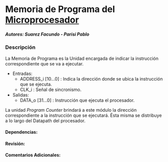# Memoria de Programa del [Microprocesador]
##### Autores: Suarez Facundo - Parisi Pablo
### Descripción
La Memoria de Programa es la Unidad encargada de indicar la instrucción 
correspondiente que se va a ejecutar.
* Entradas:
  - ADDRESS_i [10...0] : Indica la dirección donde se ubica la instrucción que se ejecuta.
  - CLK_i : Señal de sincronismo.
* Salidas:
    - DATA_o [31...0] : Instrucción que ejecuta el procesador.

La unidad *Program Counter* brindará a este módulo la dirección correspondiente a la instrucción que se ejecutará. Ésta misma se distribuye a lo largo del Datapath del procesador.

#### Dependencias: 

#### Revisión:

#### Comentarios Adicionales:

[Microprocesador]: <https://github.com/uP-ArqCom2018>
[Suarez Facundo]: <https://github.com/ffsuarez/>
